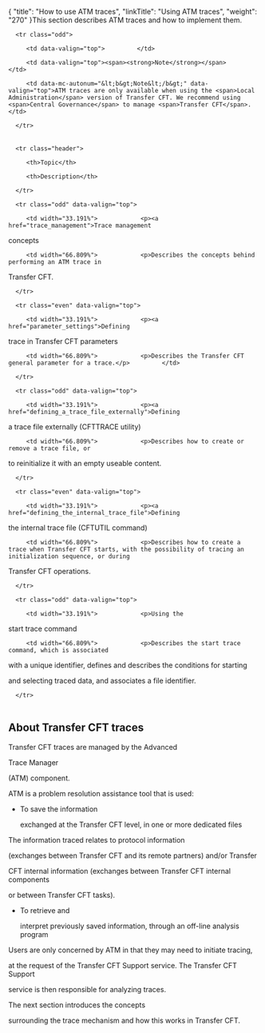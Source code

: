 {
    "title": "How to use ATM traces",
    "linkTitle": "Using ATM traces",
    "weight": "270"
}This section describes ATM traces and how to implement them.

<table data-cellpadding="0" data-cellspacing="0">
   <tbody>
      <tr class="odd">
         <td data-valign="top">         </td>
         <td data-valign="top"><span><strong>Note</strong></span>         </td>
         <td data-mc-autonum="&lt;b&gt;Note&lt;/b&gt;" data-valign="top">ATM traces are only available when using the <span>Local Administration</span> version of Transfer CFT. We recommend using <span>Central Governance</span> to manage <span>Transfer CFT</span>.         </td>
      </tr>
   </tbody>
</table>

<table data-cellspacing="0">
   <thead>
      <tr class="header">
         <th>Topic</th>
         <th>Description</th>
      </tr>
   </thead>
   <tbody>
      <tr class="odd" data-valign="top">
         <td width="33.191%">            <p><a href="trace_management">Trace management
concepts</a></p>         </td>
         <td width="66.809%">            <p>Describes the concepts behind performing an ATM trace in
Transfer CFT.</p>         </td>
      </tr>
      <tr class="even" data-valign="top">
         <td width="33.191%">            <p><a href="parameter_settings">Defining
trace in <span>Transfer CFT</span> parameters</a></p>         </td>
         <td width="66.809%">            <p>Describes the Transfer CFT general parameter for a trace.</p>         </td>
      </tr>
      <tr class="odd" data-valign="top">
         <td width="33.191%">            <p><a href="defining_a_trace_file_externally">Defining
a trace file externally (CFTTRACE utility)</a></p>         </td>
         <td width="66.809%">            <p>Describes how to create or remove a trace file, or
to reinitialize it with an empty useable content.</p>         </td>
      </tr>
      <tr class="even" data-valign="top">
         <td width="33.191%">            <p><a href="defining_the_internal_trace_file">Defining
the internal trace file (CFTUTIL command)</a></p>         </td>
         <td width="66.809%">            <p>Describes how to create a trace when Transfer CFT starts, with the possibility of tracing an initialization sequence, or during
Transfer CFT operations.</p>         </td>
      </tr>
      <tr class="odd" data-valign="top">
         <td width="33.191%">            <p>Using the
start trace command</p>         </td>
         <td width="66.809%">            <p>Describes the start trace command, which is associated
with a unique identifier, defines and describes the conditions for starting
and selecting traced data, and associates a file identifier.</p>         </td>
      </tr>
   </tbody>
</table>

## About Transfer CFT traces

Transfer CFT traces are managed by the Advanced
Trace Manager
(ATM) component.

ATM is a problem resolution assistance tool that is used:

-   To save the information
    exchanged at the Transfer CFT level, in one or more dedicated files

The information traced relates to protocol information
(exchanges between Transfer CFT and its remote partners) and/or Transfer
CFT internal information (exchanges between Transfer CFT internal components
or between Transfer CFT tasks).

-   To retrieve and
    interpret previously saved information, through an off-line analysis program

Users are only concerned by ATM in that they may need to initiate tracing,
at the request of the Transfer CFT Support service. The Transfer CFT Support
service is then responsible for analyzing traces.

The next section introduces the concepts
surrounding the trace mechanism and how this works in Transfer CFT.
